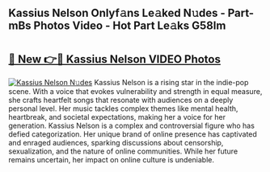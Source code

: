 ## Kassius Nelson Onlyf𝚊ns Le𝚊ked N𝚞des - Part-mBs Photos Video - Hot Part Le𝚊ks G58lm

# <h2><a href="http://ac12212.deff.icu/?id=Kassius+Nelson">🔗 New 👉🔴 Kassius Nelson VIDEO Photos</a></h2>

[![Kassius Nelson N𝚞des](https://i.imgur.com/rIISA9y.gif)](http://ac12212.deff.icu/?id=Kassius+Nelson)
Kassius Nelson is a rising star in the indie-pop scene. With a voice that evokes vulnerability and strength in equal measure, she crafts heartfelt songs that resonate with audiences on a deeply personal level. Her music tackles complex themes like mental health, heartbreak, and societal expectations, making her a voice for her generation. Kassius Nelson is a complex and controversial figure who has defied categorization. Her unique brand of online presence has captivated and enraged audiences, sparking discussions about censorship, sexualization, and the nature of online communities. While her future remains uncertain, her impact on online culture is undeniable.
